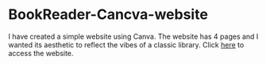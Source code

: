 # BookReader-Cancva-website
I have created a simple website using Canva. The website has 4 pages and I wanted its aesthetic to reflect the vibes of a classic library. 
Click [here](https://bookreader.my.canva.site/) to access the website.

